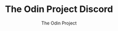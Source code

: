 ---
title: "The Odin Project Discord"
description: "Active Discord community for The Odin Project curriculum with mentorship and project help."
topic: "Open Source & Community"
category: community
author: "The Odin Project"
url: "https://discord.gg/theodinproject"
tags: ["discord", "mentorship", "projects", "web-development", "community"]
difficulty: all-levels
format: chat
estimatedTime: "Variable"
license: "Open Source"
isFree: true
isOpenSource: true
publishedAt: 2025-10-16
featured: false
---